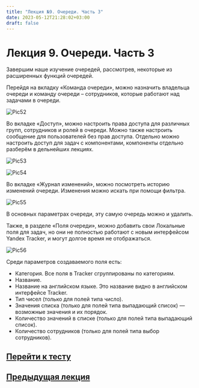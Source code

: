 ```yaml
---
title: "Лекция №9. Очереди. Часть 3"
date: 2023-05-12T21:28:02+03:00
draft: false
---
```

# **Лекция 9. Очереди. Часть 3**
Завершим наше изучение очередей, рассмотрев, некоторые из расширенных функций очередей.

Перейдя на вкладку «Команда очереди», можно назначить владельца очереди и команду очереди – сотрудников, которые работают над задачами в очереди.

![Pic52](/Picture_52.png)

Во вкладке «Доступ», можно настроить права доступа для различных групп, сотрудников и ролей в очереди. Можно также настроить сообщение для пользователей без прав доступа. Отдельно можно настроить доступ для задач с компонентами, компоненты отдельно разберём в дельнейших лекциях.

![Pic53](/Picture_53.png)

![Pic54](/Picture_54.png)

Во вкладке «Журнал изменений», можно посмотреть историю изменений очереди. Изменения можно искать при помощи фильтра.

 ![Pic55](/Picture_55.png)

В основных параметрах очереди, эту самую очередь можно и удалить.

Также, в разделе «Поля очереди», можно добавить свои Локальные поля для задач, но они не полностью работают с новым интерфейсом Yandex Tracker, и могут долгое время не отображаться.

![Pic56](/Picture_56.png)

Среди параметров создаваемого поля есть:
- Категория. Все поля в Tracker сгруппированы по категориям.
- Название.
- Название на английском языке. Это название видно в английском интерфейсе Tracker.
- Тип чисел (только для полей типа число).
- Значения списка (только для полей типа выпадающий список) —возможные значения и их порядок.
- Количество значений в списке (только для полей типа выпадающий список).
- Количество сотрудников (только для полей типа выбор сотрудников).

## [Перейти к тесту](/тесты/тест_2/)
## [Предыдущая лекция](/лекции/лекция_8/)
